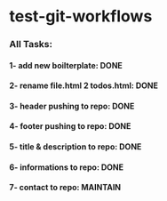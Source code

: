 # test-git-workflows

### All Tasks:

#### 1- add new boilterplate: DONE

#### 2- rename file.html 2 todos.html: DONE

#### 3- header pushing to repo: DONE

#### 4- footer pushing to repo: DONE

#### 5- title & description to repo: DONE

#### 6- informations to repo: DONE

#### 7- contact to repo: MAINTAIN
